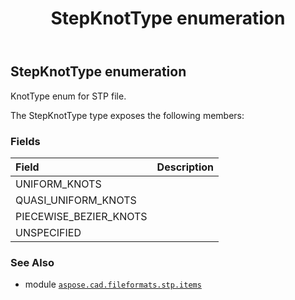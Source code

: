 ﻿---
title: StepKnotType enumeration
second_title: Aspose.CAD for Python via .NET API References
description: 
type: docs
weight: 580
url: /aspose.cad.fileformats.stp.items/stepknottype/
is_root: false
---

## StepKnotType enumeration

KnotType enum for STP file.



The StepKnotType type exposes the following members:

### Fields
| Field | Description |
| :- | :- |
| UNIFORM_KNOTS |  |
| QUASI_UNIFORM_KNOTS |  |
| PIECEWISE_BEZIER_KNOTS |  |
| UNSPECIFIED |  |



### See Also
* module [`aspose.cad.fileformats.stp.items`](..)
